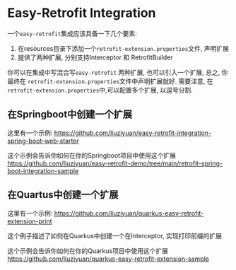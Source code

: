 # Easy-Retrofit Integration

一个`easy-retrofit`集成应该具备一下几个要素:

1. 在resources目录下添加一个`retrofit-extension.properties`文件, 声明扩展
2. 提供了两种扩展, 分别支持Interceptor 和 RetrofitBuilder

你可以在集成中写混合写`easy-retrofit` 两种扩展, 也可以引入一个扩展, 总之, 你最终在 `retrofit-extension.properties`文件中声明扩展就好.
需要注意, 在`retrofit-extension.properties`中,可以配置多个扩展, 以逗号分割.


## 在Springboot中创建一个扩展
这里有一个示例: https://github.com/liuziyuan/easy-retrofit-integration-spring-boot-web-starter

这个示例会告诉你如何在你的Springboot项目中使用这个扩展 https://github.com/liuziyuan/easy-retrofit-demo/tree/main/retrofit-spring-boot-integration-sample

## 在Quartus中创建一个扩展

这里有一个示例: https://github.com/liuziyuan/quarkus-easy-retrofit-extension-print

这个例子描述了如何在Quarkus中创建一个在Interceptor, 实现打印前缀的扩展

这个示例会告诉你如何在你的Quarkus项目中使用这个扩展 https://github.com/liuziyuan/quarkus-easy-retrofit-extension-sample


